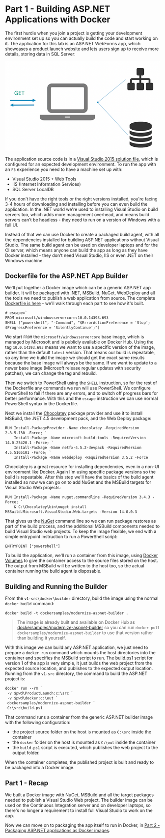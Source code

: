 
# Part 1 - Building ASP.NET Applications with Docker

The first hurdle when you join a project is getting your development environment set up so you can actually build the code and start working on it. The application for this lab is an ASP.NET WebForms app, which showcases a product launch website and lets users sign up to receive more details, storing data in SQL Server:

![v1 architecture](img/v1-arch.png)

The application source code is in a [Visual Studio 2015 solution file](v1-src/ProductLaunch/ProductLaunch.sln), which is configured for an expected development environment. To run the app with an `F5` experience you need to have a machine set up with:

- Visual Studio 2015 + Web Tools
- IIS (Internet Information Services)
- SQL Server LocalDB

If you don't have the right tools or the right versions installed, you're facing 3-4 hours of downloading and installing before you can even build the application. In the .NET world we're used to installing Visual Studio on build servers too, which adds more management overhead, and means build servers can't be headless - they need to run on a version of Windows with a full UI.

Instead of that we can use Docker to create a packaged build agent, with all the dependencies installed for building ASP.NET applications without Visual Studio. The same build agent can be used on developer laptops and for the CI server, which means anyone can build the app as long as they have Docker installed - they don't need Visual Studio, IIS or even .NET on their Windows machine.


## Dockerfile for the ASP.NET App Builder

We'll put together a Docker image which can be a generic ASP.NET app builder. It will be packaged with .NET, MSBuild, NuGet, WebDeploy and all the tools we need to publish a web application from source. The complete [Dockerfile is here](v1-src/docker/builder/Dockerfile) - we'll walk through each part to see how it's built.

```
# escape=`
FROM microsoft/windowsservercore:10.0.14393.693
SHELL ["powershell", "-Command", "$ErrorActionPreference = 'Stop'; $ProgressPreference = 'SilentlyContinue';"]
```

We start `FROM` the `microsoft/windowsservercore` base image, which is managed by Microsoft and is publicly available on Docker Hub. Using the tag `10.0.14393.693` means we want to use a specific version of the image, rather than the default `latest` version. That means our build is repeatable, so any time we build the image we should get the exact same results because the base image will always be the same. If we want to update to a newer base image (Microsoft release regular updates with security patches), we can change the tag and rebuild.

Then we switch to PowerShell using the `SHELL` instruction, so for the rest of the Dockerfile any commands we run will use PowerShell. We configure PowerShell to fail if there are any errors, and to switch off progress bars for better performance. With this and the `escape` instruction we can use normal PowerShell syntax in the Dockerfile.

Next we install the [Chocolatey](https://chocolatey.org/) package provider and use it to install MSBuild, the .NET 4.5 development pack, and the Web Deploy package:

```
RUN Install-PackageProvider -Name chocolatey -RequiredVersion 2.8.5.130 -Force; `
    Install-Package -Name microsoft-build-tools -RequiredVersion 14.0.25420.1 -Force; `
    Install-Package -Name netfx-4.5.2-devpack -RequiredVersion 4.5.5165101 -Force; `
    Install-Package -Name webdeploy -RequiredVersion 3.5.2 -Force
```

Chocolatey is a great resource for installing dependencies, even in a non-UI environment like Docker. Again I'm using specific package versions so the build is repeatable. After this step we'll have the basics of the build agent installed so now we can go on to add NuGet and the MSBuild targets for Visual Studio Web projects:

```
RUN Install-Package -Name nuget.commandline -RequiredVersion 3.4.3 -Force; `
    & C:\Chocolatey\bin\nuget install MSBuild.Microsoft.VisualStudio.Web.targets -Version 14.0.0.3
```

That gives us the [NuGet](https://www.nuget.org/) command line so we can run package restores as part of the build process, and the additional MSBuild components needed to build Visual Studio web projects. To keep the image flexible, we end with a simple entrypoint instruction to run a PowerShell script:

```
ENTRYPOINT ["powershell"]
```

To build the application, we'll run a container from this image, using [Docker Volumes](https://docs.docker.com/engine/tutorials/dockervolumes/#/mount-a-host-directory-as-a-data-volume) to give the container access to the source files stored on the host. The output from MSBuild will be written to the host too, so the actual container running the build agent is disposable.


## Building and Running the Builder

From the `v1-src\docker\builder` directory, build the image using the normal `docker build` command:

```
docker build -t dockersamples/modernize-aspnet-builder .
```

> The image is already built and available on Docker Hub as [dockersamples/modernize-aspnet-builder](TODO) so you can run `docker pull dockersamples/modernize-aspnet-builder` to use that version rather than building it yourself.

With this image we can build any ASP.NET application, we just need to prepare a `docker run` command which mounts the host directories into the container and specifies the MSBuild script to run. The [build.ps1](v1-src/ProductLaunch/build.ps1) script for version 1 of the app is very simple, it just builds the web project from the expected source location, and publishes to the expected output location. Running from the `v1-src` directory, the command to build the ASP.NET project is:

```
docker run --rm `
 -v $pwd\ProductLaunch:c:\src `
 -v $pwd\docker:c:\out `
 dockersamples/modernize-aspnet-builder `
 C:\src\build.ps1 
```

That command runs a container from the generic ASP.NET builder image with the following configuration:

- the project source folder on the host is mounted as `C:\src` inside the container
- the `docker` folder on the host is mounted as `C:\out` inside the container
- the `build.ps1` script is executed, which publishes the web project to the output folder.

When the container completes, the published project is built and ready to be packaged into a Docker image.

## Part 1 - Recap

We built a Docker image with NuGet, MSBuild and all the target packages needed to publish a Visual Studio Web project. The builder image can be used on the Continuous Integration server and on developer laptops, so there's no longer a requirement to install full Visual Studio to work on the app.

Now we can move on to packaging the app itself to run in Docker, in [Part 2 - Packaging ASP.NET applications as Docker images](part-2.md).
